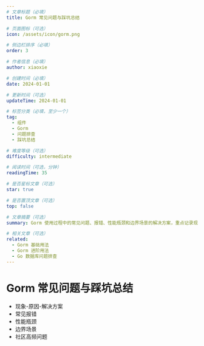 ```yaml
---
# 文章标题（必填）
title: Gorm 常见问题与踩坑总结

# 页面图标（可选）
icon: /assets/icon/gorm.png

# 侧边栏排序（必填）
order: 3

# 作者信息（必填）
author: xiaoxie

# 创建时间（必填）
date: 2024-01-01

# 更新时间（可选）
updateTime: 2024-01-01

# 标签分类（必填，至少一个）
tag:
  - 组件
  - Gorm
  - 问题排查
  - 踩坑总结

# 难度等级（可选）
difficulty: intermediate

# 阅读时间（可选，分钟）
readingTime: 35

# 是否星标文章（可选）
star: true

# 是否置顶文章（可选）
top: false

# 文章摘要（可选）
summary: Gorm 使用过程中的常见问题、报错、性能瓶颈和边界场景的解决方案，重点记录现象-原因-解决方案的排查思路。

# 相关文章（可选）
related:
  - Gorm 基础用法
  - Gorm 进阶用法
  - Go 数据库问题排查
---
```


# Gorm 常见问题与踩坑总结

- 现象-原因-解决方案
- 常见报错
- 性能瓶颈
- 边界场景
- 社区高频问题